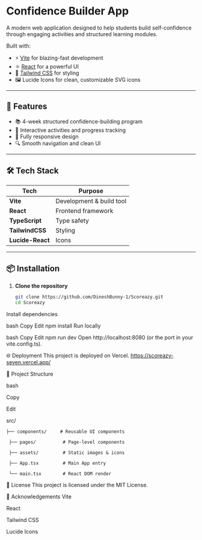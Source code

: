 # Confidence Builder App

A modern web application designed to help students build self-confidence through engaging activities and structured learning modules.

Built with:
- ⚡ [Vite](https://vitejs.dev/) for blazing-fast development
- ⚛️ [React](https://react.dev/) for a powerful UI
- 🎨 [Tailwind CSS](https://tailwindcss.com/) for styling
- 🖼️ Lucide Icons for clean, customizable SVG icons

---

## 🚀 Features

- 📚 4-week structured confidence-building program
- 🎯 Interactive activities and progress tracking
- 📱 Fully responsive design
- 🔍 Smooth navigation and clean UI

---

## 🛠️ Tech Stack

| Tech            | Purpose                     |
|-----------------|-----------------------------|
| **Vite**        | Development & build tool    |
| **React**       | Frontend framework          |
| **TypeScript**  | Type safety                 |
| **TailwindCSS** | Styling                     |
| **Lucide-React**| Icons                       |

---

## 📦 Installation

1. **Clone the repository**
   ```bash
   git clone https://github.com/DineshBunny-1/Scoreazy.git
   cd Scoreazy
Install dependencies

bash
Copy
Edit
npm install
Run locally

bash
Copy
Edit
npm run dev
Open http://localhost:8080 (or the port in your vite.config.ts).

🌐 Deployment
This project is deployed on Vercel.
https://scoreazy-seven.vercel.app/



📂 Project Structure

bash

Copy

Edit

src/

    ├── components/     # Reusable UI components
  
     ├── pages/          # Page-level components
  
     ├── assets/         # Static images & icons
  
     ├── App.tsx         # Main App entry
  
     └── main.tsx        # React DOM render



📜 License
This project is licensed under the MIT License.

🙌 Acknowledgements
Vite

React

Tailwind CSS

Lucide Icons
